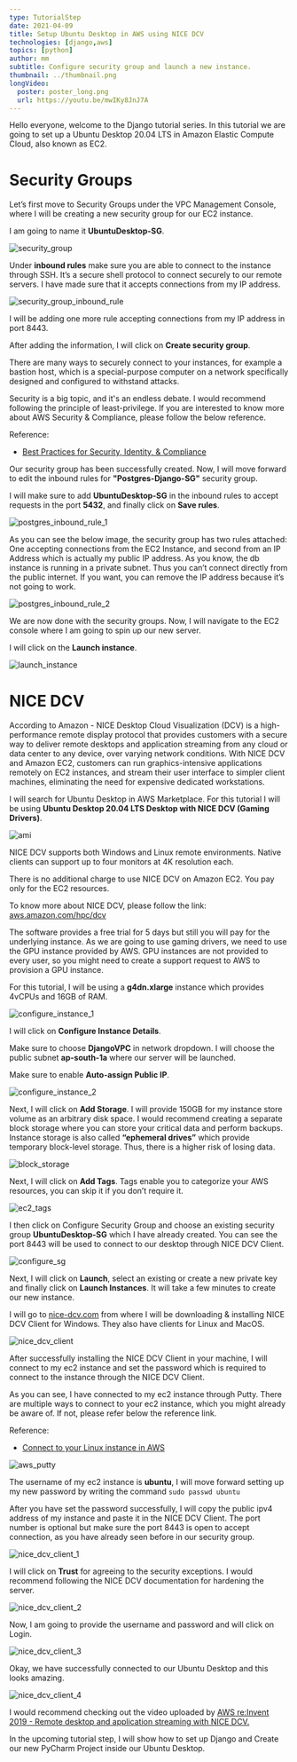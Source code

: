 ```yaml
---
type: TutorialStep
date: 2021-04-09
title: Setup Ubuntu Desktop in AWS using NICE DCV
technologies: [django,aws]
topics: [python]
author: mm
subtitle: Configure security group and launch a new instance.
thumbnail: ../thumbnail.png
longVideo:
  poster: poster_long.png
  url: https://youtu.be/mwIKy8JnJ7A
---
```


Hello everyone, welcome to the Django tutorial series. In this tutorial
we are going to set up a Ubuntu Desktop 20.04 LTS in Amazon Elastic 
Compute Cloud, also known as EC2.

# Security Groups

Let’s first move to Security Groups under the VPC Management Console, where
I will be creating a new security group for our EC2 instance.

I am going to name it **UbuntuDesktop-SG**.

![security_group](steps/step1.png)

Under **inbound rules** make sure you are able to connect to the instance
through SSH. It’s a secure shell protocol to connect securely to our remote
servers. I have made sure that it accepts connections from my IP address. 

![security_group_inbound_rule](steps/step2.png)

I will be adding one more rule accepting connections from my IP address in port 8443.

After adding the information, I will click on **Create security group**.

There are many ways to securely connect to your instances, 
for example a bastion host, which is a special-purpose computer
on a network specifically designed and configured to withstand attacks.


Security is a big topic, and it's an endless debate. I would recommend following
the principle of least-privilege. If you are interested to know more about 
AWS Security & Compliance, please follow the below reference.

Reference:
 - [Best Practices for Security, Identity, & Compliance](https://aws.amazon.com/architecture/security-identity-compliance)


Our security group has been successfully created. Now, I will move forward to edit the 
inbound rules for **"Postgres-Django-SG"** security group.

I will make sure to add **UbuntuDesktop-SG** in the inbound rules to accept requests in the port **5432**, and
finally click on **Save rules**.

![postgres_inbound_rule_1](steps/step3.png)

As you can see the below image, the security group has two rules attached: One accepting connections 
from the EC2 Instance, and second from an IP Address which is actually my public IP address. As you know, 
the db instance is running in a private subnet. Thus you can’t connect directly from the public internet. 
If you want, you can remove the IP address because it’s not going to work.

![postgres_inbound_rule_2](steps/step4.png)

We are now done with the security groups. Now, I will navigate to the EC2 console 
where I am going to spin up our new server.

I will click on the **Launch instance**.

![launch_instance](steps/step5.png)


# NICE DCV 

According to Amazon - NICE  Desktop Cloud Visualization (DCV) is a high-performance remote display protocol that provides
customers with a secure way to deliver remote desktops and application streaming from any cloud or 
data center to any device, over varying network conditions. With NICE DCV and Amazon EC2, customers
can run graphics-intensive applications remotely on EC2 instances, and stream their user interface to
simpler client machines, eliminating the need for expensive dedicated workstations.

I will search for Ubuntu Desktop in AWS Marketplace. For this tutorial I will be using
**Ubuntu Desktop 20.04 LTS Desktop with NICE DCV (Gaming Drivers)**.

![ami](steps/step6.png)

NICE DCV supports both Windows and Linux remote environments. Native clients can support up to four monitors at 4K 
resolution each.

There is no additional charge to use NICE DCV on Amazon EC2. You pay only for the EC2 resources.

To know more about NICE DCV, please follow the link: [aws.amazon.com/hpc/dcv](https://aws.amazon.com/hpc/dcv/)


The software provides a free trial for 5 days but still you will pay for the underlying instance. 
As we are going to use gaming drivers, we need to use the GPU instance provided by AWS. GPU instances are not 
provided to every user, so you might need to create a support request to AWS to provision a GPU instance.

For this tutorial, I will be using a **g4dn.xlarge** instance which provides 4vCPUs and 16GB of RAM.

![configure_instance_1](steps/step7.png)


I will click on **Configure Instance Details**.

Make sure to choose **DjangoVPC** in network dropdown. I will choose the public subnet **ap-south-1a** where our server
will be launched. 

Make sure to enable **Auto-assign Public IP**.

![configure_instance_2](steps/step8.png)


Next, I will click on **Add Storage**. I will provide 150GB for my instance store volume as an arbitrary disk space.
I would recommend creating a separate block storage where you can store your critical data and perform backups. 
Instance storage is also called **“ephemeral drives”** which provide temporary block-level storage.
Thus, there is a higher risk of losing data.

![block_storage](steps/step9.png)


Next, I will click on **Add Tags**. Tags enable you to categorize your AWS resources, you can skip it if you don’t require it.

![ec2_tags](steps/step10.png)

I then click on Configure Security Group and choose an existing 
security group **UbuntuDesktop-SG** which I have already created. You can see the port 8443 will be used to 
connect to our desktop through NICE DCV Client.

![configure_sg](steps/step11.png)

Next, I will click on **Launch**, select an existing or create a new private key 
and finally click on **Launch Instances**. It will take a few minutes to create our new instance.


I will go to [nice-dcv.com](https://www.nice-dcv.com/) from where I will be downloading & installing 
NICE DCV Client for Windows. They also have clients for Linux and MacOS.

![nice_dcv_client](steps/step12.png)


After successfully installing the NICE DCV Client in your machine,
I will connect to my ec2 instance and set the password which is required
to connect to the instance through the NICE DCV Client.


As you can see, I have connected to my ec2 instance through Putty. 
There are multiple ways to connect to your ec2 instance, which you might
already be aware of. If not, please refer below the reference link.

Reference:
 - [Connect to your Linux instance in AWS](https://docs.aws.amazon.com/AWSEC2/latest/UserGuide/AccessingInstances.html)


![aws_putty](steps/step13.png)

The username of my ec2 instance is **ubuntu**, I will move forward 
setting up my new password by writing the command ```sudo passwd ubuntu```

After you have set the password successfully, I will copy the public ipv4 address of my instance
and paste it in the NICE DCV Client. The port number is optional but make sure the port 8443 is
open to accept connection, as you have already seen before in our security group.

![nice_dcv_client_1](steps/step14.png)


I will click on **Trust** for agreeing to the security exceptions. 
I would recommend following the NICE DCV documentation for hardening the server.


![nice_dcv_client_2](steps/step15.png)

Now, I am going to provide the username and password and will click on Login.

![nice_dcv_client_3](steps/step16.png)

Okay, we have successfully connected to our Ubuntu Desktop and this looks amazing. 

![nice_dcv_client_4](steps/step17.png)


I would recommend checking 
out the video uploaded by [AWS re:Invent 2019 - Remote desktop and application streaming with NICE DCV.](https://www.youtube.com/watch?v=id0kOnY6wLw)

In the upcoming tutorial step, I will show how to set up Django and Create our new PyCharm Project inside our Ubuntu Desktop.

